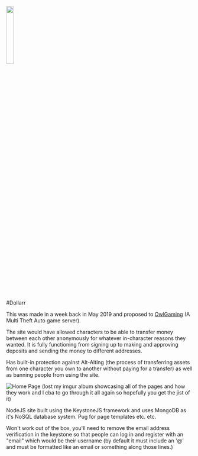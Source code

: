 <img src="https://i.imgur.com/zMLdPRt.png" width="20%">

#Dollarr

This was made in a week back in May 2019 and proposed to [OwlGaming](https://www.owlgaming.net) (A Multi Theft Auto game server).

The site would have allowed characters to be able to transfer money between each other anonymously for whatever in-character reasons they wanted. It is fully functioning from signing up to making and approving deposits and sending the money to different addresses.

Has built-in protection against Alt-Alting (the process of transferring assets from one character you own to another without paying for a transfer) as well as banning people from using the site.

![Home Page](https://i.imgur.com/HBEjf5H.png "Home Page")
(lost my imgur album showcasing all of the pages and how they work and I cba to go through it all again so hopefully you get the jist of it)

NodeJS site built using the KeystoneJS framework and uses MongoDB as it's NoSQL database system. Pug for page templates etc. etc.

Won't work out of the box, you'll need to remove the email address verification in the keystone so that people can log in and register with an "email" which would be their username (by default it must include an '@' and must be formatted like an email or something along those lines.) 
